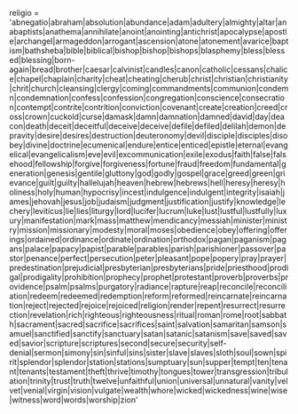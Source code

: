 religio = 'abnegatio|abraham|absolution|abundance|adam|adultery|almighty|altar|anabaptists|anathema|annihilate|anoint|anointing|antichrist|apocalypse|apostle|archangel|armageddon|arrogant|ascension|atone|atonement|avarice|baptism|bathsheba|bible|biblical|bishop|bishop|bishops|blasphemy|bless|blessed|blessing|born-again|bread|brother|caesar|calvinist|candles|canon|catholic|cessans|chalice|chapel|chaplain|charity|cheat|cheating|cherub|christ|christian|christianity|chrit|church|cleansing|clergy|coming|commandments|communion|condemn|condemnation|confess|confession|congregation|conscience|consecration|contempt|contrite|contrition|conviction|covenant|create|creation|creed|cross|crown|cuckold|curse|damask|damn|damnation|damned|david|day|deacon|death|deceit|deceitful|deceive|deceive|defile|defiled|delilah|demon|depravity|desire|desires|destruction|deuteronomy|devil|disciple|disciples|disobey|divine|doctrine|ecumenical|endure|entice|enticed|epistle|eternal|evangelical|evangelicalism|eve|evil|excommunication|exile|exodus|faith|false|falsehood|fellowship|forgive|forgiveness|fortune|fraud|freedom|fundamental|generation|genesis|gentile|gluttony|god|godly|gospel|grace|greed|green|grievance|guilt|guilty|hallelujah|heaven|hebrew|hebrews|hell|heresy|heresy|holiness|holy|human|hypocrisy|incest|indulgence|indulgent|integrity|isaiah|james|jehovah|jesus|job|judaism|judgment|justification|justify|knowledge|lechery|leviticus|lie|lies|liturgy|lord|lucifer|lucrum|luke|lust|lustful|lustfully|luxury|manifestation|mark|mass|matthew|mendicancy|messiah|minister|ministry|mission|missionary|modesty|moral|moses|obedience|obey|offering|offerings|ordained|ordinance|ordinate|ordination|orthodox|pagan|paganism|pagans|palace|papacy|papist|parable|parables|parish|parishioner|passover|pastor|penance|perfect|persecution|peter|pleasant|pope|popery|pray|prayer|predestination|prejudicial|presbyterian|presbyterians|pride|priesthood|prodigal|prodigality|prohibition|prophecy|prophet|protestant|proverb|proverbs|providence|psalm|psalms|purgatory|radiance|rapture|reap|reconcile|reconciliation|redeem|redeemed|redemption|reform|reformed|reincarnate|reincarnation|reject|rejected|rejoice|rejoiced|religion|render|repent|resurrect|resurrection|revelation|rich|righteous|righteousness|ritual|roman|rome|root|sabbath|sacrament|sacred|sacrifice|sacrifices|saint|salvation|samaritan|samson|samuel|sanctified|sanctify|sanctuary|satan|satanic|satanism|save|saved|saved|savior|scripture|scriptures|second|secure|security|self-denial|sermon|simony|sin|sinful|sins|sister|slave|slaves|sloth|soul|sown|spirit|splendor|splendor|station|stations|sumptuary|sun|supper|tempt|ten|tenant|tenants|testament|theft|thrive|timothy|tongues|tower|transgression|tribulation|trinity|trust|truth|twelve|unfaithful|union|universal|unnatural|vanity|velvet|venial|virgin|vision|vulgate|wealth|whore|wicked|wickedness|wine|wise|witness|word|words|worship|zion'